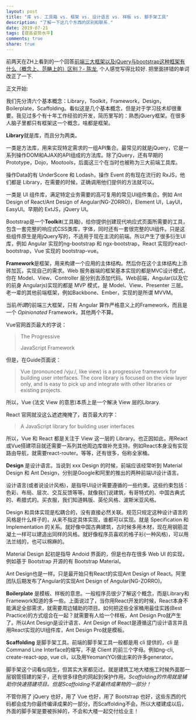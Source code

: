 ```yaml
---
layout: post
title: "库 vs. 工具箱 vs. 框架 vs. 设计语言 vs. 样板 vs. 脚手架工具"
description: "了解一下这几个东西的区别和联系."
date: 2019-07-21
tags: [提高姿势水平]
comments: true
share: true
---
```



前两天在ZH上看到的一个回答[前端三大框架以及jQuery与bootstrap这种框架有什么（概念上、范畴上的）区别？- 陈龙](https://www.zhihu.com/question/304757674/answer/546374749), 个人感觉写得比较好. 把里面拼错的单词改正了一下.

正文开始:


我们先分清六个基本概念：Library，Toolkit，Framework，Design，Boilerplate，Scaffolding。看似这是几个基本概念，但是对于学习技术却很重要。我见过多个有十年工作经验的开发，简历里写的：熟悉jQuery框架。在很多人脑子里都只有框架这一个概念，啥都是框架。

**Library**就是库，而且分为两类。

一类是方法库，用来实现特定需求的一组API集合。最常见的就是jQuery，它是一系列操作DOM和AJAX的API组成的方法库。除了jQuery，还有早期的Prototype，Dojo，Mootools，后面这三个在当时也被称为三大前端工具库。

操作Data的有 UnderScore 和 Lodash，操作 Event 的有现在流行的 RxJS，他们都是 Library，在需要的时候，正确调用他们提供的方法就可以。

一类是 UI 组件库，满足特定业务需要的高可复用的常见UI组件集合。例如 Ant Design of React/Ant Design of Angular(NG-ZORRO)，Element UI，LayUI，EasyUI。早期的 ExtJS，jQuery UI。

Bootstrap是一个**Toolkit**(工具箱)，给你提供创建现代响应式页面所需要的工具，包含一套完整的响应式CSS类库，字体，同时还有一套很完整的UI组件。只是这些组件原生是用jQuery写的，不适用于现在主流的前端。所以产生了很多衍生UI库，例如 Angular 实现的ng-bootstrap 和 ngx-bootstrap，React 实现的react-bootstrap，Vue 实现的 bootstrap-vue。

**Framework**是框架，用来构建一个应用的主体结构。然后你在这个主体结构上添砖加瓦，实现自己的需求。Web 服务器端的框架基本实现的都是MVC设计模式，你在 Model、View、Controller 层分别去添加代码。Web前端，Angular(以及它的前身 Angularjs)实现的都是 MVP 模式，是 Model、View、Presenter 三层。老一辈的其他前端框架，例如Backbone、Ember，实现的是所谓 MVVM。

当前*所谓*的前端三大框架，只有 Angular 算作严格意义上的Framework，而且是一个 *Opinionated* Framework，其他两个不算。

Vue官网首页最大的字说：

> The Progressive 
> 
> JavaScript Framework


但是，在Guide页面说：

> Vue (pronounced /vjuː/, like view) is a progressive framework for building user interfaces. The core library is focused on the view layer only, and is easy to pick up and integrate with other libraries or existing projects.


所以，Vue (法文 View 的意思)本质上是一个解决 View 层的Library.

React 官网就没这么遮遮掩掩了，首页最大的字：

> A JavaScript library for building user interfaces


所以，Vue 和 React 都是关注于 View 这一层的 Library。也正因如此，用React或Vue搭建项目就还需要一系列其他周边库做补充支持。例如React本身没有实现路由导航，就需要react-router。等等，还有很多，俗称全家桶。

**Design** 是设计语言。当说到 xxx Design 的时候，前端应该经常听到 Material Design 和 Ant Design，分别是Google和阿里的推出的两种前端UI设计语言。

设计语言(或者说设计风格)，是指导UI设计需要遵循的一些约束。这些约束包括：色彩、布局、层次、交互反馈等等。就像我们说建筑，有哥特式的、中国古典式的、希腊式的。买衣服，我们知道韩版、英伦风格、波斯米亚风格。

Design 和具体实现是松耦合的，没有直接必然关联。规范只规定这种设计语言的风格是什么样子的，从来不指定具体实现，谁都可以实现。就是 Specification 和 Implementation 的关系。就好像中国古典建筑，古时候多用木材，现在用钢筋混凝土一样可以建造出同样的风格。就好像程序员喜欢的格子衫(一种风格)，可以用法兰绒的，也可以棉麻的。

Material Design 起初是指导 Andoid 界面的，但是也存在很多 Web UI 的实现，例如基于 Bootstrap 开源的有 Bootstrap Material。

Ant Design也是一样。只是最开始只有React的实现Ant Design of React。阿里团队后期发布了Angular的实现Ant Design of Angular(NG-ZORRO)。

**Boilerplate** 是模板、样板的意思。一般程序员很少了解这个概念，而是Library和Framework知道的多一些。上面说过了，当你用React开发的时候，React本身不能满足全部需求，就需要周边辅助的项目。如何把这些全家桶用最佳实践(Best Practice)的方式组合在一起？就需要有人给一个样板，Ant Design Pro就产生了。所以Ant Design是设计语言、Ant Design of React是遵循这门设计语言并且用React实现的UI组件库，Ant Design Pro就是模板。

**Scaffolding** 是脚手架工具。前端的脚手架工具一般都是用 cli 提供的，cli 是Command Line Interface的缩写，不是 Client 的前三个字母。例如ng-cli, create-react-app, vue cli，以及用Yeoman(YO)做出来的许多generator。


脚手架这个词看似陌生，但其实大家都见过。就是建筑工地大楼施工时候外面那一层钢管搭建的架子，还有很多绿色的网起到保护作用。*Scaffolding的作用就是辅助你快速搭建项目。但是Scaffolding不是最终成果物的一部分！*

不管你用了 jQuery 也好，用了 Vue 也好，用了 Bootstrap 也好，这些东西的代码都会成为你最终编译成果的一部分，而Scaffolding不会。所以大楼建成以后，外面的脚手架是要被拆掉的，不会和大楼一起交付给业主！